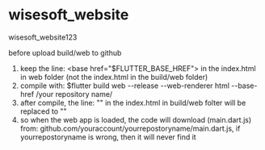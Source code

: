 # wisesoft_website
wisesoft_website123


before upload build/web to github

1. keep the line: \<base href="$FLUTTER_BASE_HREF"\> in the index.html in web folder (not the index.html in the build/web folder)
2. compile with: $flutter build web --release --web-renderer html --base-href /your repository name/
3. after compile, the line: "<base href="$FLUTTER_BASE_HREF">" in the index.html in build/web folter will be replaced to "<base href="/your repository name/">"
4. so when the web app is loaded, the code will download (main.dart.js) from: github.com/youraccount/yourrepostoryname/main.dart.js, if yourrepostoryname is wrong, then it will never find it
